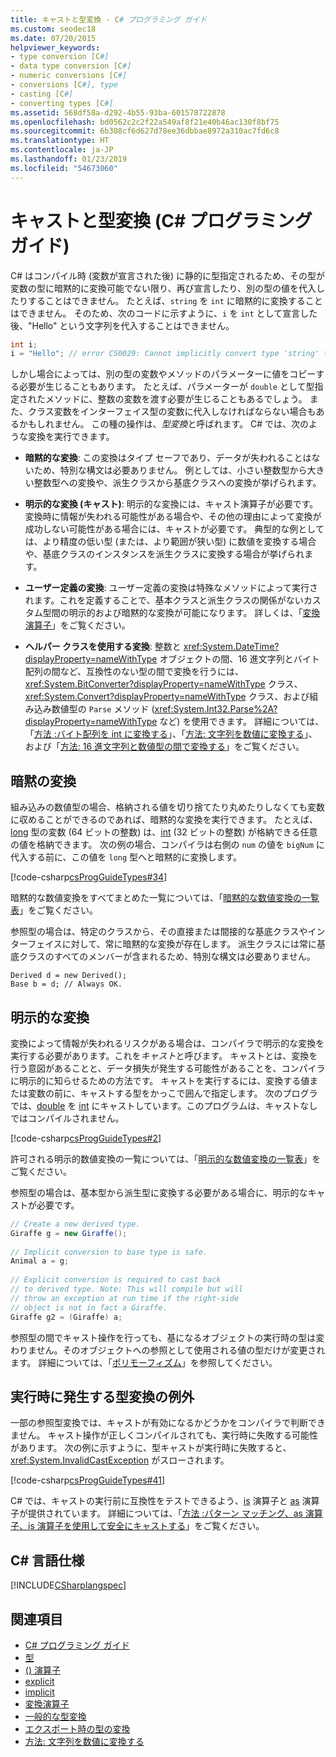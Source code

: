 ```yaml
---
title: キャストと型変換 - C# プログラミング ガイド
ms.custom: seodec18
ms.date: 07/20/2015
helpviewer_keywords:
- type conversion [C#]
- data type conversion [C#]
- numeric conversions [C#]
- conversions [C#], type
- casting [C#]
- converting types [C#]
ms.assetid: 568df58a-d292-4b55-93ba-601578722878
ms.openlocfilehash: bd0562c2c2f22a549af8f21e40b46ac130f8bf75
ms.sourcegitcommit: 6b308cf6d627d78ee36dbbae8972a310ac7fd6c8
ms.translationtype: HT
ms.contentlocale: ja-JP
ms.lasthandoff: 01/23/2019
ms.locfileid: "54673060"
---
```

# <a name="casting-and-type-conversions-c-programming-guide"></a>キャストと型変換 (C# プログラミング ガイド)

C# はコンパイル時 (変数が宣言された後) に静的に型指定されるため、その型が変数の型に暗黙的に変換可能でない限り、再び宣言したり、別の型の値を代入したりすることはできません。 たとえば、`string` を `int` に暗黙的に変換することはできません。 そのため、次のコードに示すように、`i` を `int` として宣言した後、"Hello" という文字列を代入することはできません。
  
```csharp  
int i;  
i = "Hello"; // error CS0029: Cannot implicitly convert type 'string' to 'int'
```  
  
 しかし場合によっては、別の型の変数やメソッドのパラメーターに値をコピーする必要が生じることもあります。 たとえば、パラメーターが `double` として型指定されたメソッドに、整数の変数を渡す必要が生じることもあるでしょう。 また、クラス変数をインターフェイス型の変数に代入しなければならない場合もあるかもしれません。 この種の操作は、*型変換*と呼ばれます。 C# では、次のような変換を実行できます。  
  
-   **暗黙的な変換**: この変換はタイプ セーフであり、データが失われることはないため、特別な構文は必要ありません。 例としては、小さい整数型から大きい整数型への変換や、派生クラスから基底クラスへの変換が挙げられます。  
  
-   **明示的な変換 (キャスト)**: 明示的な変換には、キャスト演算子が必要です。 変換時に情報が失われる可能性がある場合や、その他の理由によって変換が成功しない可能性がある場合には、キャストが必要です。  典型的な例としては、より精度の低い型 (または、より範囲が狭い型) に数値を変換する場合や、基底クラスのインスタンスを派生クラスに変換する場合が挙げられます。  
  
-   **ユーザー定義の変換**: ユーザー定義の変換は特殊なメソッドによって実行されます。これを定義することで、基本クラスと派生クラスの関係がないカスタム型間の明示的および暗黙的な変換が可能になります。 詳しくは、「[変換演算子](../../../csharp/programming-guide/statements-expressions-operators/conversion-operators.md)」をご覧ください。  
  
-   **ヘルパー クラスを使用する変換**: 整数と <xref:System.DateTime?displayProperty=nameWithType> オブジェクトの間、16 進文字列とバイト配列の間など、互換性のない型の間で変換を行うには、<xref:System.BitConverter?displayProperty=nameWithType> クラス、<xref:System.Convert?displayProperty=nameWithType> クラス、および組み込み数値型の `Parse` メソッド (<xref:System.Int32.Parse%2A?displayProperty=nameWithType> など) を使用できます。 詳細については、「[方法 :バイト配列を int に変換する](../../../csharp/programming-guide/types/how-to-convert-a-byte-array-to-an-int.md)」、「[方法: 文字列を数値に変換する](../../../csharp/programming-guide/types/how-to-convert-a-string-to-a-number.md)」、および「[方法: 16 進文字列と数値型の間で変換する](../../../csharp/programming-guide/types/how-to-convert-between-hexadecimal-strings-and-numeric-types.md)」をご覧ください。  
  
## <a name="implicit-conversions"></a>暗黙の変換

 組み込みの数値型の場合、格納される値を切り捨てたり丸めたりしなくても変数に収めることができるのであれば、暗黙的な変換を実行できます。 たとえば、[long](../../../csharp/language-reference/keywords/long.md) 型の変数 (64 ビットの整数) は、[int](../../../csharp/language-reference/keywords/int.md) (32 ビットの整数) が格納できる任意の値を格納できます。 次の例の場合、コンパイラは右側の `num` の値を `bigNum` に代入する前に、この値を `long` 型へと暗黙的に変換します。  
  
 [!code-csharp[csProgGuideTypes#34](../../../csharp/programming-guide/nullable-types/codesnippet/CSharp/casting-and-type-conversions_1.cs)]  
  
 暗黙的な数値変換をすべてまとめた一覧については、「[暗黙的な数値変換の一覧表](../../../csharp/language-reference/keywords/implicit-numeric-conversions-table.md)」をご覧ください。  
  
 参照型の場合は、特定のクラスから、その直接または間接的な基底クラスやインターフェイスに対して、常に暗黙的な変換が存在します。 派生クラスには常に基底クラスのすべてのメンバーが含まれるため、特別な構文は必要ありません。  
  
```  
Derived d = new Derived();  
Base b = d; // Always OK.  
```  
  
## <a name="explicit-conversions"></a>明示的な変換

 変換によって情報が失われるリスクがある場合は、コンパイラで明示的な変換を実行する必要があります。これを*キャスト*と呼びます。 キャストとは、変換を行う意図があることと、データ損失が発生する可能性があることを、コンパイラに明示的に知らせるための方法です。 キャストを実行するには、変換する値または変数の前に、キャストする型をかっこで囲んで指定します。 次のプログラでは、[double](../../../csharp/language-reference/keywords/double.md) を [int](../../../csharp/language-reference/keywords/int.md) にキャストしています。このプログラムは、キャストなしではコンパイルされません。  
  
 [!code-csharp[csProgGuideTypes#2](../../../csharp/programming-guide/nullable-types/codesnippet/CSharp/casting-and-type-conversions_2.cs)]  
  
 許可される明示的数値変換の一覧については、「[明示的な数値変換の一覧表](../../../csharp/language-reference/keywords/explicit-numeric-conversions-table.md)」をご覧ください。  
  
 参照型の場合は、基本型から派生型に変換する必要がある場合に、明示的なキャストが必要です。  
  
```csharp  
// Create a new derived type.  
Giraffe g = new Giraffe();  
  
// Implicit conversion to base type is safe.  
Animal a = g;  
  
// Explicit conversion is required to cast back  
// to derived type. Note: This will compile but will  
// throw an exception at run time if the right-side  
// object is not in fact a Giraffe.  
Giraffe g2 = (Giraffe) a;  
```  
  
 参照型の間でキャスト操作を行っても、基になるオブジェクトの実行時の型は変わりません。そのオブジェクトへの参照として使用される値の型だけが変更されます。 詳細については、「[ポリモーフィズム](../../../csharp/programming-guide/classes-and-structs/polymorphism.md)」を参照してください。  
  
## <a name="type-conversion-exceptions-at-run-time"></a>実行時に発生する型変換の例外

 一部の参照型変換では、キャストが有効になるかどうかをコンパイラで判断できません。 キャスト操作が正しくコンパイルされても、実行時に失敗する可能性があります。 次の例に示すように、型キャストが実行時に失敗すると、<xref:System.InvalidCastException> がスローされます。  
  
 [!code-csharp[csProgGuideTypes#41](../../../csharp/programming-guide/nullable-types/codesnippet/CSharp/casting-and-type-conversions_3.cs)]  
  
 C# では、キャストの実行前に互換性をテストできるよう、[is](../../../csharp/language-reference/keywords/is.md) 演算子と [as](../../../csharp/language-reference/keywords/as.md) 演算子が提供されています。 詳細については、「[方法 :パターン マッチング、as 演算子、is 演算子を使用して安全にキャストする](../../how-to/safely-cast-using-pattern-matching-is-and-as-operators.md)」をご覧ください。  
  
## <a name="c-language-specification"></a>C# 言語仕様

 [!INCLUDE[CSharplangspec](~/includes/csharplangspec-md.md)]  

## <a name="see-also"></a>関連項目

- [C# プログラミング ガイド](../../../csharp/programming-guide/index.md)
- [型](../../../csharp/programming-guide/types/index.md)
- [() 演算子](../../../csharp/language-reference/operators/invocation-operator.md)
- [explicit](../../../csharp/language-reference/keywords/explicit.md)
- [implicit](../../../csharp/language-reference/keywords/implicit.md)
- [変換演算子](../../../csharp/programming-guide/statements-expressions-operators/conversion-operators.md)
- [一般的な型変換](https://msdn.microsoft.com/library/49253ae6-7657-4810-82ab-1176a6feeada)
- [エクスポート時の型の変換](https://msdn.microsoft.com/library/1dfe55f4-07a2-4b61-aabf-a8cf65783a6b)
- [方法: 文字列を数値に変換する](../../../csharp/programming-guide/types/how-to-convert-a-string-to-a-number.md)
